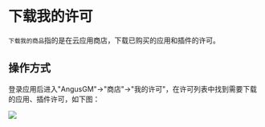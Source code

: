 下载我的许可
===

`下载我的商品`指的是在云应用商店，下载已购买的应用和插件的许可。

## 操作方式

登录应用后进入"AngusGM"->"商店"->"我的许可"，在许可列表中找到需要下载的应用、插件许可，如下图：

![](https://bj-c1-prod-files.xcan.cloud/storage/pubapi/v1/file/license-download.png?fid=207887511026925811&fpt=7e9hlwu8j270nftDXyFqzzFsoR1vOcXnbw8A1sW3)